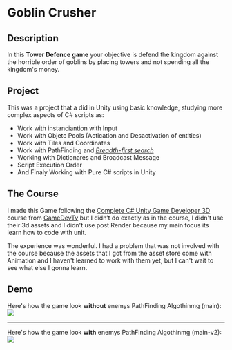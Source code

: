 # Goblin Crusher

## Description
In this **Tower Defence  game** your objective is defend the kingdom against the horrible order of goblins by placing towers and not spending all the kingdom's money.

## Project 

This was a project that a did in Unity using basic knowledge, studying more complex aspects of C# scripts as:

- Work with instanciantion with Input
- Work with Objetc Pools (Actication and Desactivation of entities)
- Work with Tiles and Coordinates
- Work with PathFinding and *[Breadth-first search](https://en.wikipedia.org/wiki/Breadth-first_search)*
- Working with Dictionares and Broadcast Message
- Script Execution Order
- And Finaly Working with Pure C# scripts in Unity

## The Course 

I made this Game following the [Complete C# Unity Game Developer 3D](https://www.udemy.com/course/unitycourse2/) course from [GameDevTv](https://github.com/CompleteUnityDeveloper2) but I didn’t do exactly as in the course, I didn't use their 3d assets and I didn't use post Render because my main focus its learn how to code with unit.

The experience was wonderful. I had a problem that was not involved with the course because the assets that I got from the asset store come with Animation and I haven't learned to work with them yet, but I can't wait to see what else I gonna learn.

## Demo

Here's how the game look **without** enemys PathFinding Algothinmg (main):
![](https://i.imgur.com/50bJwwW.gif)

----

Here's how the game look **with** enemys PathFinding Algothinmg (main-v2):
![](https://i.imgur.com/fMli3Kx.gif)
